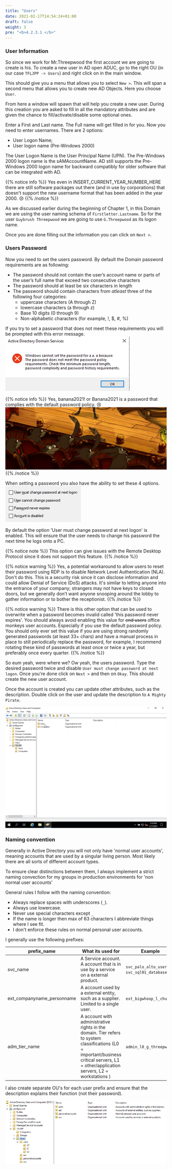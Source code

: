 ```yaml
---
title: "Users"
date: 2021-02-17T14:54:24+01:00
draft: false
weight: 3
pre: "<b>4.2.3.1 </b>"
---
```


### User Information

So since we work for Mr.Threepwood the first account we are going to create is his. To create a new user in AD open ADUC, go to the right OU (in our case `TFLJPP -> Users`) and right click on in the main window.

This should give you a menu that allows you to select `New >`. This will span a second menu that allows you to create new AD Objects. Here you choose `User`.

From here a window will spawn that will help you create a new user. During this creation you are asked to fill in all the mandatory attributes and are given the chance to fill/activate/disable some optional ones.

Enter a First and Last name. The Full name will get filled in for you. Now you need to enter usernames. There are 2 options:

- User Logon Name;
- User logon name (Pre-Windows 2000)

The User Logon Name is the User Principal Name (UPN). The Pre-Windows 2000 logon name is the sAMAccountName. AD still supports the Pre-Windows 2000 logon name for backward compatibly for older software that can be integrated with AD.

{{% notice info %}}
Yes even in INSERT_CURRENT_YEAR_NUMBER_HERE there are still software packages out there (and in use by corporations) that doesn't support the new username format that has been added in the year 2000. 😢
{{% /notice %}}

As we discussed earlier during the beginning of Chapter 1, in this Domain we are using the user naming schema of `Firstletter.Lastname`. So for the user `Guybrush Threepwood` we are going to use `G.Threepwood` as its logon name.

Once you are done filling out the information you can click on `Next >`.

### Users Password

Now you need to set the users password. By default the Domain password requirements are as following:

- The password should not contain the user’s account name or parts of the user’s full name that exceed two consecutive characters
- The password should at least be six characters in length
- The password should contain characters from _atleast_ three of the following four categories:
  - uppercase characters (A through Z)
  - lowercase characters (a through z)
  - Base 10 digits (0 through 9)
  - Non-alphabetic characters (for example, !, $, #, %)

If you try to set a password that does not meet these requirements you will be prompted with this error message.
![](password_policy.png)

{{% notice info %}}
Yes, banana2021! or Banana2021 is a password that complies with the default password policy. 😢 ![](banana_password.gif)
{{% /notice %}}

When setting a password you also have the ability to set these 4 options.
![](user_options_during_creation.png)

By default the option 'User must change password at next logon' is enabled. This will ensure that the user needs to change his password the next time he logs onto a PC.

{{% notice note %}}
This option can give issues with the Remote Desktop Protocol since it does not support this feature.
{{% /notice %}}

{{% notice warning %}}
Yes, a potential workaround to allow users to reset their password using RDP is to disable Network Level Authentication (NLA). Don't do this. This is a security risk since it can disclose information and could allow Denial of Service (DoS) attacks. It's similar to letting anyone into the entrance of your company; strangers may not have keys to closed doors, but we generally don’t want anyone snooping around the lobby to gather information or to bother the receptionist.
{{% /notice %}}

{{% notice warning %}}
There is this other option that can be used to overwrite when a password becomes invalid called 'this password never expires'. You should always avoid enabling this value for ~~end users~~ office monkeys user accounts. Especially if you use the default password policy. You should only ever set this value if you are using strong randomly generated passwords (at least 33+ chars) and have a manual process in place to still periodically replace the password, for example, I recommend rotating these kind of passwords at least once or twice a year, but preferably once every quarter.
{{% /notice %}}

So eum yeah, were where we? Ow yeah, the users password. Type the desired password twice and disable `User must change password at next logon`. Once you're done click on `Next >` and then on `Okay`. This should create the new user account.

Once the account is created you can update other attributes, such as the description. Double click on the user and update the description to `A Mighty Pirate`.

![](create_user.gif)

### Naming convention

Generally in Active Directory you will not only have 'normal user accounts', meaning accounts that are used by a singular living person. Most likely there are all sorts of different account types.

To ensure clear distinctions between them, I always implement a strict naming convection for my groups in production environments for 'non normal user accounts'

General rules I follow with the naming convention:

- Always replace spaces with underscores (`_`).
- Always use lowercase.
- Never use special characters except `_`
- If the name is longer then max of 63 characters I abbreviate things where I see fit.
- I don't enforce these rules on normal personal user accounts.

I generally use the following prefixes:

| prefix_name                | What its used for                                                                                                                                                                        | Example                                         |
| -------------------------- | ---------------------------------------------------------------------------------------------------------------------------------------------------------------------------------------- | ----------------------------------------------- |
| svc_name                   | A Service account. A account that is in use by a service on a external product.                                                                                                          | `svc_palo_alto_user_id`, `svc_sql01_database01` |
| ext_companyname_personname | A account used by a external entity, such as a supplier. Limited to a single user.                                                                                                       | `ext_bigwhoop_l_chuck`                          |
| adm_tier_name              | A account with administrative rights in the domain. Tier refers to system classifications (L0 = important/business critical servers, L1 = other/application servers, L2 = workstations ) | `admin_l0_g_threepwood`                         |

I also create separate OU's for each user prefix and ensure that the description explains their function (not their password).

![](naming_conv.png)
